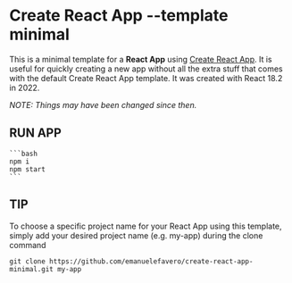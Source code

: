 # Create React App --template minimal

This is a minimal template for a **React App** using [Create React App](https://create-react-app.dev/docs/getting-started).
It is useful for quickly creating a new app without all the extra stuff that comes with the default Create React App template.
It was created with React 18.2 in 2022.

_NOTE: Things may have been changed since then._

## RUN APP

    ```bash
    npm i
    npm start
    ```

## TIP

To choose a specific project name for your React App using this template, simply add your desired project name (e.g. my-app) during the clone command

`git clone https://github.com/emanuelefavero/create-react-app-minimal.git my-app`
